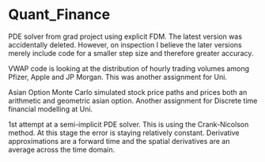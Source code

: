 # Quant_Finance
PDE solver from grad project using explicit FDM. The latest version was accidentally deleted. However, on inspection I believe the later versions merely include code for a smaller step size and therefore greater accuracy.

VWAP code is looking at the distribution of hourly trading volumes among Pfizer, Apple and JP Morgan. This was another assignment for Uni.

Asian Option Monte Carlo simulated stock price paths and prices both an arithmetic and geometric asian option. Another assignment for Discrete time financial modelling at Uni.

1st attempt at a semi-implicit PDE solver. This is using the Crank-Nicolson method. At this stage the error is staying relatively constant. Derivative approximations are a forward time and the spatial derivatives are an average across the time domain.